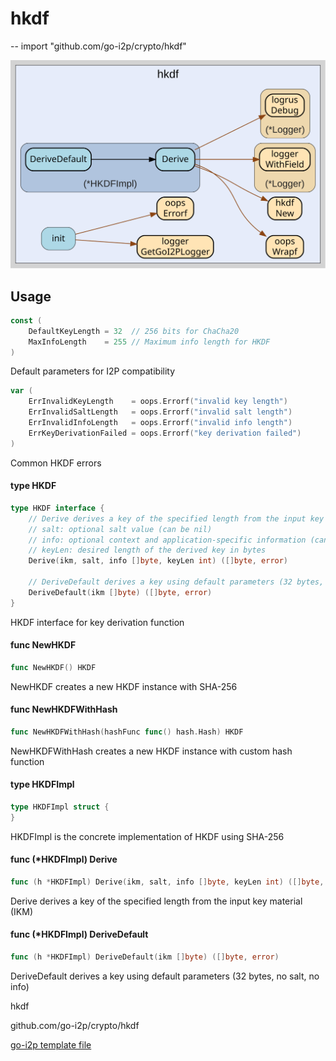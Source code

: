 # hkdf
--
    import "github.com/go-i2p/crypto/hkdf"

![hkdf.svg](hkdf.svg)



## Usage

```go
const (
	DefaultKeyLength = 32  // 256 bits for ChaCha20
	MaxInfoLength    = 255 // Maximum info length for HKDF
)
```
Default parameters for I2P compatibility

```go
var (
	ErrInvalidKeyLength    = oops.Errorf("invalid key length")
	ErrInvalidSaltLength   = oops.Errorf("invalid salt length")
	ErrInvalidInfoLength   = oops.Errorf("invalid info length")
	ErrKeyDerivationFailed = oops.Errorf("key derivation failed")
)
```
Common HKDF errors

#### type HKDF

```go
type HKDF interface {
	// Derive derives a key of the specified length from the input key material (IKM)
	// salt: optional salt value (can be nil)
	// info: optional context and application-specific information (can be nil)
	// keyLen: desired length of the derived key in bytes
	Derive(ikm, salt, info []byte, keyLen int) ([]byte, error)

	// DeriveDefault derives a key using default parameters (32 bytes, no salt, no info)
	DeriveDefault(ikm []byte) ([]byte, error)
}
```

HKDF interface for key derivation function

#### func  NewHKDF

```go
func NewHKDF() HKDF
```
NewHKDF creates a new HKDF instance with SHA-256

#### func  NewHKDFWithHash

```go
func NewHKDFWithHash(hashFunc func() hash.Hash) HKDF
```
NewHKDFWithHash creates a new HKDF instance with custom hash function

#### type HKDFImpl

```go
type HKDFImpl struct {
}
```

HKDFImpl is the concrete implementation of HKDF using SHA-256

#### func (*HKDFImpl) Derive

```go
func (h *HKDFImpl) Derive(ikm, salt, info []byte, keyLen int) ([]byte, error)
```
Derive derives a key of the specified length from the input key material (IKM)

#### func (*HKDFImpl) DeriveDefault

```go
func (h *HKDFImpl) DeriveDefault(ikm []byte) ([]byte, error)
```
DeriveDefault derives a key using default parameters (32 bytes, no salt, no
info)



hkdf 

github.com/go-i2p/crypto/hkdf

[go-i2p template file](/template.md)
